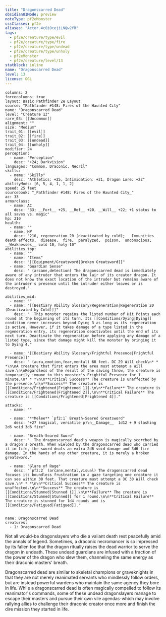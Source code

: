 ```yaml
---
title: "Dragonscarred Dead"
obsidianUIMode: preview
noteType: pf2eMonster
cssClasses: pf2e
aliases: "Actor.4c0iOcejiLNQw2fR" 
tags:
  - pf2e/creature/type/evil
  - pf2e/creature/type/fire
  - pf2e/creature/type/undead
  - pf2e/creature/type/unholy
  - pf2eMonster
  - pf2e/creature/level/13
statblock: inline
name: "Dragonscarred Dead"
level: 13
license: OGL
---
```


```statblock
columns: 2
forcecolumns: true
layout: Basic Pathfinder 2e Layout
source: "Pathfinder #148: Fires of the Haunted City"
name: "Dragonscarred Dead"
level: "Creature 13"
rare_03: [[Uncommon]]
alignment: ""
size: "Medium"
trait_01: [[evil]]
trait_02: [[fire]]
trait_03: [[undead]]
trait_04: [[unholy]]
modifier: 24
perception:
  - name: "Perception"
    desc: "+24; Darkvision"
languages: "Common, Draconic, Necril"
skills:
  - name: "Skills"
    desc: "Athletics: +25, Intimidation: +21, Dragon Lore: +22"
abilityMods: [6, 5, 4, 1, 1, 2]
speed: 25 feet
sourcebook: "_Pathfinder #148: Fires of the Haunted City_"
ac: 33
armorclass:
  - name: AC
    desc: "33; __Fort__ +25, __Ref__ +20, __Will__ +22; +1 status to all saves vs. magic"
hp: 210
health:
  - name: ""
  - name: HP
    desc: "210, regeneration 20 (deactivated by cold); __Immunities__  death effects,  disease,  fire,  paralyzed,  poison,  unconscious; __Weaknesses__ cold 10, holy 10"
abilities_top:
  - name: ""
  - name: "Items"
    desc: "[[Equipment/Greatsword|Broken Greatsword]]"
  - name: "Guardian Sense"
    desc: " (arcane,detection) The dragonscarred dead is immediately aware of any intruder that enters the lair of its creator dragon. It does not know the exact location of the intruder but remains aware of the intruder's presence until the intruder either leaves or is destroyed."

abilities_mid:
  - name: ""
  - name: "[[Bestiary Ability Glossary/Regeneration|Regeneration 20 (Deactivated by Cold)]]"
    desc: "  This monster regains the listed number of Hit Points each round at the beginning of its turn. Its [[Conditions/Dying|Dying]] condition never increases beyond Dying 3 as long as its regeneration is active. However, if it takes damage of a type listed in the regeneration entry, its regeneration deactivates until the end of its next turn. Deactivate the regeneration before applying any damage of a listed type, since that damage might kill the monster by bringing it to Dying 4."

  - name: "[[Bestiary Ability Glossary/Frightful Presence|Frightful Presence]]"
    desc: " (aura,emotion,fear,mental) 60 feet. DC 29 Will check\n* * *\n\nA creature that first enters the area must attempt a Will save.\n\nRegardless of the result of the saving throw, the creature is temporarily immune to this monster's Frightful Presence for 1 minute.\n* * *\n\n**Critical Success** The creature is unaffected by the presence.\n\n**Success** The creature is [[Conditions/Frightened|Frightened 1]].\n\n**Failure** The creature is [[Conditions/Frightened|Frightened 2]].\n\n**Critical Failure** The creature is [[Conditions/Frightened|Frightened 4]]."

attacks:
  - name: ""

  - name: "**Melee** `pf2:1` Breath-Seared Greatsword"
    desc: "+27 (magical, versatile p)\n__Damage__  1d12 + 9 slashing 2d6 void 3d6 fire"

  - name: "Breath-Seared Sword"
    desc: "  The dragonscarred dead's weapon is magically scorched by a dragon's breath. When wielded by the dragonscarred dead who carried it in life, the sword deals an extra 2d6 void damage and 3d6 fire damage. In the hands of any other creature, it is merely a broken greatsword."

  - name: "Glare of Rage"
    desc: "`pf2:2` (arcane,mental,visual) The dragonscarred dead focuses its boundless frustration in a gaze targeting one creature it can see within 30 feet. That creature must attempt a DC 30 Will check save.\n* * *\n\n**Critical Success** The creature is unaffected.\n\n**Success** The creature is [[Conditions/Stunned|Stunned 1]].\n\n**Failure** The creature is [[Conditions/Stunned|Stunned]] for 1 round.\n\n**Critical Failure** The creature is stunned for 1d4 rounds and is [[Conditions/Fatigued|Fatigued]]."
 
```

```encounter-table
name: Dragonscarred Dead
creatures:
  - 1: Dragonscarred Dead
```



Not all would-be dragonslayers who die a valiant death rest peacefully amid the annals of legend. Sometimes, a draconic necromancer is so impressed by its fallen foe that the dragon ritually raises the dead warrior to serve the dragon in undeath. These undead guardians are infused with a fraction of the power of the dragon who slew them, channeling the same energy as their draconic masters' breath.

Dragonscarred dead are similar to skeletal champions or graveknights in that they are not merely reanimated servants who mindlessly follow orders, but are instead powerful wardens who maintain the same agency they bore in life. While a dragonscarred dead is often magically compelled to follow its reanimator's commands, some of these undead dragonslayers manage to escape their masters and pursue their own vile agendas-which may involve rallying allies to challenge their draconic creator once more and finish the dire mission they started in life.

